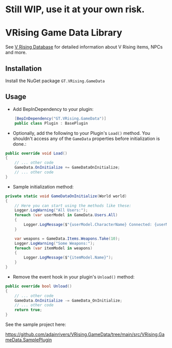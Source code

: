 # Still WIP, use it at your own risk.

# VRising Game Data Library

See [V Rising Database](https://gaming.tools/v-rising) for detailed information about V Rising items, NPCs and more.

## Installation

Install the NuGet package `GT.VRising.GameData`

## Usage

- Add BepInDependency to your plugin:

```csharp
    [BepInDependency("GT.VRising.GameData")]
    public class Plugin : BasePlugin
```

- Optionally, add the following to your Plugin's `Load()` method. You shouldn't access any of the `GameData` properties before initialization is done.: 

```csharp
public override void Load()
{
    // ... other code
    GameData.OnInitialize += GameDataOnInitialize;
    // ... other code
}
```

- Sample initialization method:

```csharp
private static void GameDataOnInitialize(World world)
{
    // Here you can start using the methods like these:
    Logger.LogWarning("All Users:");
    foreach (var userModel in GameData.Users.All)
    {
        Logger.LogMessage($"{userModel.CharacterName} Connected: {userModel.IsConnected}");
    }

    var weapons = GameData.Items.Weapons.Take(10);
    Logger.LogWarning("Some Weapons:");
    foreach (var itemModel in weapons)
    {
        Logger.LogMessage($"{itemModel.Name}");
    }
}
```
- Remove the event hook in your plugin's `Unload()` method:

```csharp
public override bool Unload()
{
    // ... other code
    GameData.OnInitialize -= GameData_OnInitialize;
    // ... other code
    return true;
}
```

See the sample project here: 

https://github.com/adainrivers/VRising.GameData/tree/main/src/VRising.GameData.SamplePlugin
